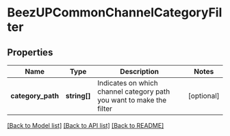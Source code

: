 # BeezUPCommonChannelCategoryFilter

## Properties
Name | Type | Description | Notes
------------ | ------------- | ------------- | -------------
**category_path** | **string[]** | Indicates on which channel category path you want to make the filter | [optional] 

[[Back to Model list]](../README.md#documentation-for-models) [[Back to API list]](../README.md#documentation-for-api-endpoints) [[Back to README]](../README.md)


